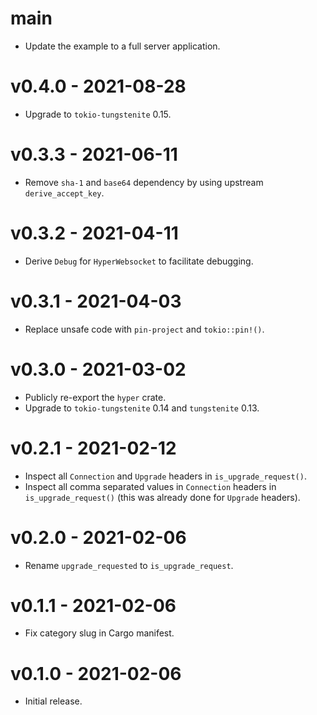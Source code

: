 # main
* Update the example to a full server application.

# v0.4.0 - 2021-08-28
* Upgrade to `tokio-tungstenite` 0.15.

# v0.3.3 - 2021-06-11
* Remove `sha-1` and `base64` dependency by using upstream `derive_accept_key`.

# v0.3.2 - 2021-04-11
* Derive `Debug` for `HyperWebsocket` to facilitate debugging.

# v0.3.1 - 2021-04-03
* Replace unsafe code with `pin-project` and `tokio::pin!()`.

# v0.3.0 - 2021-03-02
* Publicly re-export the `hyper` crate.
* Upgrade to `tokio-tungstenite` 0.14 and `tungstenite` 0.13.

# v0.2.1 - 2021-02-12
* Inspect all `Connection` and `Upgrade` headers in `is_upgrade_request()`.
* Inspect all comma separated values in `Connection` headers in `is_upgrade_request()` (this was already done for `Upgrade` headers).

# v0.2.0 - 2021-02-06
* Rename `upgrade_requested` to `is_upgrade_request`.

# v0.1.1 - 2021-02-06
* Fix category slug in Cargo manifest.

# v0.1.0 - 2021-02-06
* Initial release.
